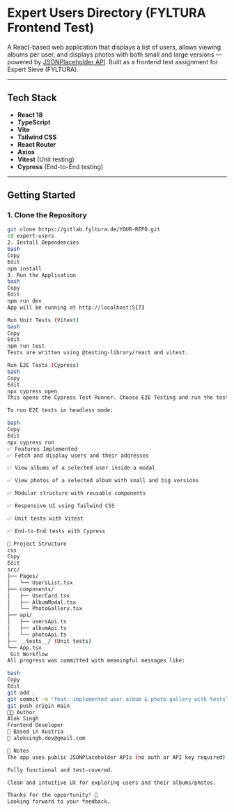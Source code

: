 # Expert Users Directory (FYLTURA Frontend Test)

A React-based web application that displays a list of users, allows viewing albums per user, and displays photos with both small and large versions — powered by [JSONPlaceholder API](https://jsonplaceholder.typicode.com/). Built as a frontend test assignment for Expert Sieve (FYLTURA).

---

## Tech Stack

- **React 18**
- **TypeScript**
- **Vite**
- **Tailwind CSS**
- **React Router**
- **Axios**
- **Vitest** (Unit testing)
- **Cypress** (End-to-End testing)

---

##  Getting Started

### 1. Clone the Repository

```bash
git clone https://gitlab.fyltura.de/YOUR-REPO.git
cd expert-users
2. Install Dependencies
bash
Copy
Edit
npm install
3. Run the Application
bash
Copy
Edit
npm run dev
App will be running at http://localhost:5173

Run Unit Tests (Vitest)
bash
Copy
Edit
npm run test
Tests are written using @testing-library/react and vitest.

Run E2E Tests (Cypress)
bash
Copy
Edit
npx cypress open
This opens the Cypress Test Runner. Choose E2E Testing and run the test cases.

To run E2E tests in headless mode:

bash
Copy
Edit
npx cypress run
✅ Features Implemented
✅ Fetch and display users and their addresses

✅ View albums of a selected user inside a modal

✅ View photos of a selected album with small and big versions

✅ Modular structure with reusable components

✅ Responsive UI using Tailwind CSS

✅ Unit tests with Vitest

✅ End-to-End tests with Cypress

📁 Project Structure
css
Copy
Edit
src/
├── Pages/
│   └── UsersList.tsx
├── components/
│   ├── UserCard.tsx
│   ├── AlbumModal.tsx
│   └── PhotoGallery.tsx
├── api/
│   ├── usersApi.ts
│   ├── albumApi.ts
│   └── photoApi.ts
├── __tests__/ (Unit tests)
└── App.tsx
 Git Workflow
All progress was committed with meaningful messages like:

bash
Copy
Edit
git add .
git commit -m "feat: implemented user album & photo gallery with tests"
git push origin main
👨‍💻 Author
Alok Singh
Frontend Developer
📍 Based in Austria
📧 aloksingh.dev@gmail.com

📝 Notes
The app uses public JSONPlaceholder APIs (no auth or API key required).

Fully functional and test-covered.

Clean and intuitive UX for exploring users and their albums/photos.

Thanks for the opportunity! 🙏
Looking forward to your feedback.